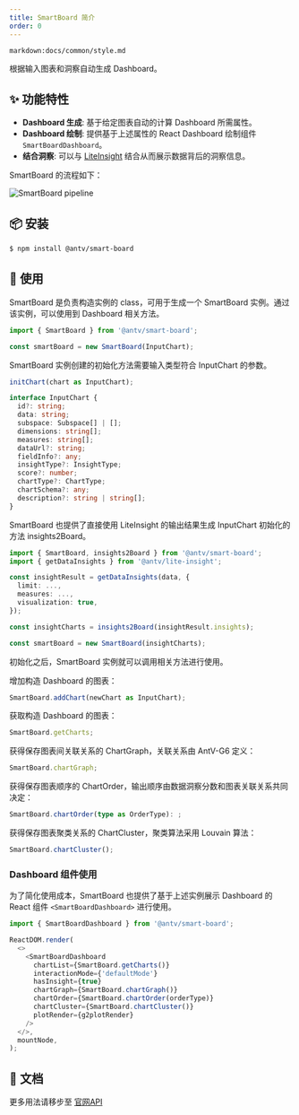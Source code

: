 ```yaml
---
title: SmartBoard 简介
order: 0
---
```


`markdown:docs/common/style.md`



根据输入图表和洞察自动生成 Dashboard。

## ✨ 功能特性

* **Dashboard 生成**: 基于给定图表自动的计算 Dashboard 所需属性。
* **Dashboard 绘制**: 提供基于上述属性的 React Dashboard 绘制组件 `SmartBoardDashboard`。
* **结合洞察**: 可以与 [LiteInsight](https://ava.antv.vision/zh/docs/api/lite-insight/auto-insights) 结合从而展示数据背后的洞察信息。

SmartBoard 的流程如下：

<img src='https://gw.alipayobjects.com/mdn/rms_fabca5/afts/img/A*1P_URIfu2GwAAAAAAAAAAAAAARQnAQ' alt='SmartBoard pipeline' />

## 📦 安装

```bash
$ npm install @antv/smart-board
```

## 🔨 使用


SmartBoard 是负责构造实例的 class，可用于生成一个 SmartBoard 实例。通过该实例，可以使用到 Dashboard 相关方法。

```ts
import { SmartBoard } from '@antv/smart-board';

const smartBoard = new SmartBoard(InputChart);
```

SmartBoard 实例创建的初始化方法需要输入类型符合 InputChart 的参数。

```ts
initChart(chart as InputChart);

interface InputChart {
  id?: string;
  data: string;
  subspace: Subspace[] | [];
  dimensions: string[];
  measures: string[];
  dataUrl?: string;
  fieldInfo?: any;
  insightType?: InsightType;
  score?: number;
  chartType?: ChartType;
  chartSchema?: any;
  description?: string | string[];
}
```

SmartBoard 也提供了直接使用 LiteInsight 的输出结果生成 InputChart 初始化的方法 insights2Board。

```ts
import { SmartBoard, insights2Board } from '@antv/smart-board';
import { getDataInsights } from '@antv/lite-insight';

const insightResult = getDataInsights(data, {
  limit: ...,
  measures: ...,
  visualization: true,
});

const insightCharts = insights2Board(insightResult.insights);

const smartBoard = new SmartBoard(insightCharts);
```

初始化之后，SmartBoard 实例就可以调用相关方法进行使用。

增加构造 Dashboard 的图表：

```ts
SmartBoard.addChart(newChart as InputChart);
```

获取构造 Dashboard 的图表：

```ts
SmartBoard.getCharts;
```

获得保存图表间关联关系的 ChartGraph，关联关系由 AntV-G6 定义：

```ts
SmartBoard.chartGraph;
```

获得保存图表顺序的 ChartOrder，输出顺序由数据洞察分数和图表关联关系共同决定：

```ts
SmartBoard.chartOrder(type as OrderType): ;
```

获得保存图表聚类关系的 ChartCluster，聚类算法采用 Louvain 算法：

```ts
SmartBoard.chartCluster();
```

### Dashboard 组件使用

为了简化使用成本，SmartBoard 也提供了基于上述实例展示 Dashboard 的 React 组件 `<SmartBoardDashboard>` 进行使用。

```ts
import { SmartBoardDashboard } from '@antv/smart-board';

ReactDOM.render(
  <>
    <SmartBoardDashboard
      chartList={SmartBoard.getCharts()}
      interactionMode={'defaultMode'}
      hasInsight={true}
      chartGraph={SmartBoard.chartGraph()}
      chartOrder={SmartBoard.chartOrder(orderType)}
      chartCluster={SmartBoard.chartCluster()}
      plotRender={g2plotRender}
    />
  </>,
  mountNode,
);
```

## 📖 文档

更多用法请移步至 [官网API](https://ava.antv.vision/zh/docs/api/smart-board/intro)




